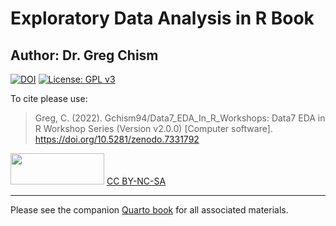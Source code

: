 # Exploratory Data Analysis in R Book 
## Author: Dr. Greg Chism
[![DOI](https://zenodo.org/badge/489136643.svg)](https://zenodo.org/badge/latestdoi/489136643) [![License: GPL v3](https://img.shields.io/badge/License-GPLv3-blue.svg)](https://www.gnu.org/licenses/gpl-3.0)

To cite please use:

> Greg, C. (2022). Gchism94/Data7_EDA_In_R\_Workshops: Data7 EDA in R Workshop Series (Version v2.0.0) [Computer software]. <https://doi.org/10.5281/zenodo.7331792>

<img src="https://upload.wikimedia.org/wikipedia/commons/thumb/4/4b/CC_BY-NC-SA.svg/800px-CC_BY-NC-SA.svg.png?20181117113353" width="150" height="50"/> [CC BY-NC-SA](https://creativecommons.org/licenses/by-nc-sa/4.0/)

------------------------------------------------------------------------

Please see the companion [Quarto book](https://gchism94.github.io/Data7_EDA_In_R_Workshops/) for all associated materials.
